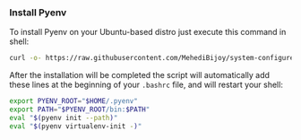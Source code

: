 ### Install Pyenv

To install Pyenv on your Ubuntu-based distro just execute this command in shell:

```bash
curl -o- https://raw.githubusercontent.com/MehediBijoy/system-configure/main/pyenv-installer.sh | bash
```

After the installation will be completed the script will automatically add these lines at the beginning of your `.bashrc` file, and will restart your shell:

```bash
export PYENV_ROOT="$HOME/.pyenv"
export PATH="$PYENV_ROOT/bin:$PATH"
eval "$(pyenv init --path)"
eval "$(pyenv virtualenv-init -)"
```
